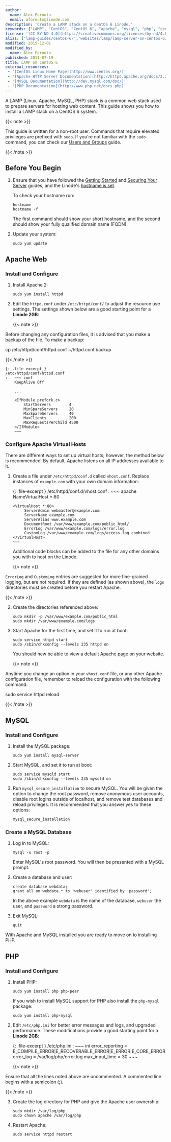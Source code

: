 ```yaml
---
author:
  name: Alex Fornuto
  email: afornuto@linode.com
description: 'Create a LAMP stack on a CentOS 6 Linode.'
keywords: ["LAMP", "CentOS", "CentOS 6", "apache", "mysql", "php", "centos lamp"]
license: '[CC BY-ND 4.0](https://creativecommons.org/licenses/by-nd/4.0)'
alias: ['lamp-guides/centos-6/','websites/lamp/lamp-server-on-centos-6/','websites/lamp/lamp-on-centos-6/']
modified: 2015-12-01
modified_by:
  name: Alex Fornuto
published: 2011-07-19
title: LAMP on CentOS 6
external_resources:
 - '[CentOS Linux Home Page](http://www.centos.org/)'
 - '[Apache HTTP Server Documentation](http://httpd.apache.org/docs/2.2/)'
 - '[MySQL Documentation](http://dev.mysql.com/doc/)'
 - '[PHP Documentation](http://www.php.net/docs.php)'
---
```



A LAMP (Linux, Apache, MySQL, PHP) stack is a common web stack used to prepare servers for hosting web content. This guide shows you how to install a LAMP stack on a CentOS 6 system.

{{< note >}}

This guide is written for a non-root user. Commands that require elevated privileges are prefixed with `sudo`. If you're not familiar with the `sudo` command, you can check our [Users and Groups](/docs/tools-reference/linux-users-and-groups) guide.

{{< /note >}}

## Before You Begin

1.  Ensure that you have followed the [Getting Started](/docs/getting-started) and [Securing Your Server](/docs/security/securing-your-server) guides, and the Linode's [hostname is set](/docs/getting-started#setting-the-hostname).

    To check your hostname run:

        hostname
        hostname -f

    The first command should show your short hostname, and the second should show your fully qualified domain name (FQDN).

2.  Update your system:

        sudo yum update


## Apache Web

###  Install and Configure

1.  Install Apache 2:

        sudo yum install httpd

2.  Edit the `httpd.conf` under `/etc/httpd/conf/` to adjust the resource use settings. The settings shown below are a good starting point for a **Linode 2GB**:

    {{< note >}}

Before changing any configuration files, it is advised that you make a backup of the file. To make a backup:

cp /etc/httpd/conf/httpd.conf ~/httpd.conf.backup

{{< /note >}}

    {: .file-excerpt }
    /etc/httpd/conf/httpd.conf
    :   ~~~ conf
        KeepAlive Off

        ...

        <IfModule prefork.c>
            StartServers        4
            MinSpareServers     20
            MaxSpareServers     40
            MaxClients          200
            MaxRequestsPerChild 4500
        </IfModule>
        ~~~

### Configure Apache Virtual Hosts

There are different ways to set up virtual hosts; however, the method below is recommended. By default, Apache listens on all IP addresses available to it.

1.  Create a file under `/etc/httpd/conf.d` called `vhost.conf`. Replace instances of `example.com` with your own domain information:

    {: .file-excerpt }
    /etc/httpd/conf.d/vhost.conf
    :   ~~~ apache
        NameVirtualHost *:80

        <VirtualHost *:80>
             ServerAdmin webmaster@example.com
             ServerName example.com
             ServerAlias www.example.com
             DocumentRoot /var/www/example.com/public_html/
             ErrorLog /var/www/example.com/logs/error.log
             CustomLog /var/www/example.com/logs/access.log combined
        </VirtualHost>
        ~~~

    Additional code blocks can be added to the file for any other domains you with to host on the Linode.

    {{< note >}}

`ErrorLog` and `CustomLog` entries are suggested for more fine-grained logging, but are not required. If they are defined (as shown above), the `logs` directories must be created before you restart Apache.

{{< /note >}}

2.  Create the directories referenced above:

        sudo mkdir -p /var/www/example.com/public_html
        sudo mkdir /var/www/example.com/logs

3.  Start Apache for the first time, and set it to run at boot:

        sudo service httpd start
        sudo /sbin/chkconfig --levels 235 httpd on

    You should new be able to view a default Apache page on your website.

    {{< note >}}

Anytime you change an option in your `vhost.conf` file, or any other Apache configuration file, remember to reload the configuration with the following command:

sudo service httpd reload

{{< /note >}}


## MySQL

###  Install and Configure

1.  Install the MySQL package:

        sudo yum install mysql-server

2.  Start MySQL, and set it to run at boot:

        sudo service mysqld start
        sudo /sbin/chkconfig --levels 235 mysqld on

3.  Run `mysql_secure_installation` to secure MySQL. You will be given the option to change the root password, remove anonymous user accounts, disable root logins outside of localhost, and remove test databases and reload privileges. It is recommended that you answer yes to these options:

        mysql_secure_installation

### Create a MySQL Database

1.  Log in to MySQL:

        mysql -u root -p

    Enter MySQL's root password. You will then be presented with a MySQL prompt.

2.  Create a database and user:

        create database webdata;
        grant all on webdata.* to 'webuser' identified by 'password';

    In the above example `webdata` is the name of the database, `webuser` the user, and `password` a strong password.

3.  Exit MySQL:

        quit

With Apache and MySQL installed you are ready to move on to installing PHP.


## PHP

### Install and Configure

1.  Install PHP:

        sudo yum install php php-pear

    If you wish to install MySQL support for PHP also install the `php-mysql` package:

        sudo yum install php-mysql

2.  Edit `/etc/php.ini` for better error messages and logs, and upgraded performance. These modifications provide a good starting point for a **Linode 2GB**:

    {: .file-excerpt }
    /etc/php.ini
    :   ~~~ ini
        error_reporting = E_COMPILE_ERROR|E_RECOVERABLE_ERROR|E_ERROR|E_CORE_ERROR
        error_log = /var/log/php/error.log
        max_input_time = 30
        ~~~

    {{< note >}}

Ensure that all the lines noted above are uncommented. A commented line begins with a semicolon (**;**).

{{< /note >}}

3.  Create the log directory for PHP and give the Apache user ownership:

        sudo mkdir /var/log/php
        sudo chown apache /var/log/php

4.  Restart Apache:

        sudo service httpd restart
